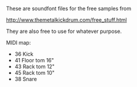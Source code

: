 These are soundfont files for the free samples from 

http://www.themetalkickdrum.com/free_stuff.html

They are also free to use for whatever purpose.

MIDI map:

- 36 Kick
- 41 Floor tom 16"
- 43 Rack tom 12"
- 45 Rack tom 10"
- 38 Snare
